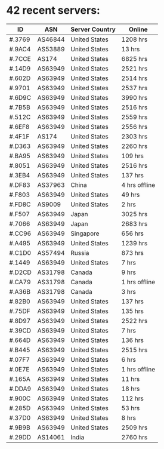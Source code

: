 # 42 recent servers:

| ID | ASN | Server Country | Online |
| ------ | ------ | ------ | ------ |
| #.3769 | AS46844 | United States | 1208 hrs |
| #.9AC4 | AS53889 | United States | 13 hrs |
| #.7CCE | AS174 | United States | 6825 hrs |
| #.14D9 | AS63949 | United States | 2521 hrs |
| #.602D | AS63949 | United States | 2514 hrs |
| #.9701 | AS63949 | United States | 2537 hrs |
| #.6D9C | AS63949 | United States | 3990 hrs |
| #.7B5B | AS63949 | United States | 2516 hrs |
| #.512C | AS63949 | United States | 2559 hrs |
| #.6EF8 | AS63949 | United States | 2556 hrs |
| #.4F1F | AS174 | United States | 2303 hrs |
| #.D363 | AS63949 | United States | 2260 hrs |
| #.BA95 | AS63949 | United States | 109 hrs |
| #.8051 | AS63949 | United States | 2516 hrs |
| #.3EB4 | AS63949 | United States | 137 hrs |
| #.DF83 | AS37963 | China | 4 hrs offline |
| #.F803 | AS63949 | United States | 49 hrs |
| #.FD8C | AS9009 | United States | 2 hrs |
| #.F507 | AS63949 | Japan | 3025 hrs |
| #.7066 | AS63949 | Japan | 2683 hrs |
| #.CC96 | AS63949 | Singapore | 656 hrs |
| #.A495 | AS63949 | United States | 1239 hrs |
| #.C1D0 | AS57494 | Russia | 873 hrs |
| #.1449 | AS63949 | United States | 7 hrs |
| #.D2CD | AS31798 | Canada | 9 hrs |
| #.CA79 | AS31798 | Canada | 1 hrs offline |
| #.A36B | AS31798 | Canada | 3 hrs |
| #.82B0 | AS63949 | United States | 137 hrs |
| #.75DF | AS63949 | United States | 135 hrs |
| #.8D97 | AS63949 | United States | 2522 hrs |
| #.39CD | AS63949 | United States | 7 hrs |
| #.664D | AS63949 | United States | 136 hrs |
| #.B445 | AS63949 | United States | 2515 hrs |
| #.07F7 | AS63949 | United States | 6 hrs |
| #.0E7E | AS63949 | United States | 1 hrs offline |
| #.165A | AS63949 | United States | 11 hrs |
| #.DDA9 | AS63949 | United States | 18 hrs |
| #.900C | AS63949 | United States | 112 hrs |
| #.285D | AS63949 | United States | 53 hrs |
| #.37D0 | AS63949 | United States | 8 hrs |
| #.9B9B | AS63949 | United States | 2509 hrs |
| #.29DD | AS14061 | India | 2760 hrs |

